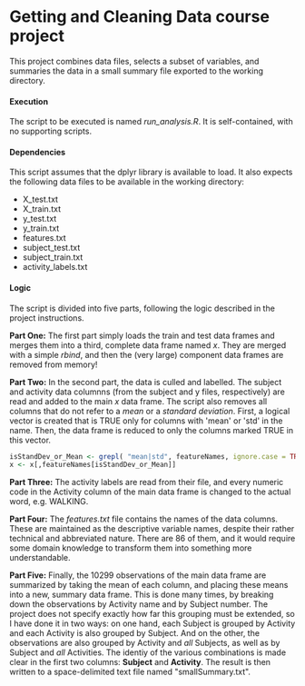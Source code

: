 # Getting and Cleaning Data course project

This project combines data files, selects a subset of variables, and summaries the data in a small summary file exported to the working directory.

#### **Execution**
The script to be executed is named *run_analysis.R*. It is self-contained, with no supporting scripts. 

#### **Dependencies**
This script assumes that the dplyr library is available to load. It also expects the following data files to be available in the working directory:
* X_test.txt
* X_train.txt
* y_test.txt
* y_train.txt
* features.txt
* subject_test.txt
* subject_train.txt
* activity_labels.txt

#### **Logic**
The script is divided into five parts, following the logic described in the project instructions.

**Part One:**
The first part simply loads the train and test data frames and merges them into a third, complete data frame named *x*. They are merged with a simple *rbind*, and then the (very large) component data frames are removed from memory!

**Part Two:**
In the second part, the data is culled and labelled. The subject and activity data columnns (from the subject and y files, respectively) are read and added to the main *x* data frame. The script also removes all columns that do not refer to a *mean* or a *standard deviation*. First, a logical vector is created that is TRUE only for columns with 'mean' or 'std' in the name. Then, the data frame is reduced to only the columns marked TRUE in this vector.

``` R
isStandDev_or_Mean <- grepl( "mean|std", featureNames, ignore.case = TRUE)
x <- x[,featureNames[isStandDev_or_Mean]]
```

**Part Three:**
The activity labels are read from their file, and every numeric code in the Activity column of the main data frame is changed to the actual word, e.g. WALKING.

**Part Four:**
The *features.txt* file contains the names of the data columns. These are maintained as the descriptive variable names, despite their rather technical and abbreviated nature. There are 86 of them, and it would require some domain knowledge to transform them into something more understandable.

**Part Five:**
Finally, the 10299 observations of the main data frame are summarized by taking the mean of each column, and placing these means into a new, summary data frame. This is done many times, by breaking down the observations by Activity name and by Subject number. The project does not specify exactly how far this grouping must be extended, so I have done it in two ways: on one hand, each Subject is grouped by Activity and each Activity is also grouped by Subject. And on the other, the observations are also grouped by Activity and *all* Subjects, as well as by Subject and *all* Activities. The identiy of the various combinations is made clear in the first two columns: **Subject** and **Activity**. The result is then written to a space-delimited text file named "smallSummary.txt".